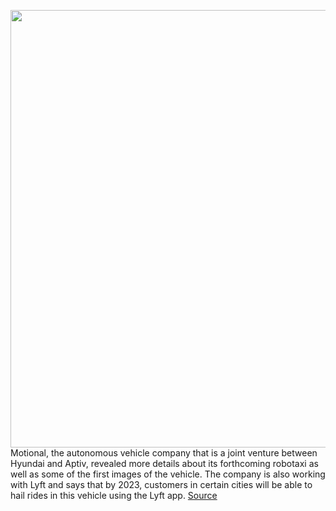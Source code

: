 <img src='https://cdn.vox-cdn.com/thumbor/jG5o3Lat9TdFyizH2jgiWXJlzns=/0x0:5120x2880/1200x800/filters:focal(2151x1031:2969x1849)/cdn.vox-cdn.com/uploads/chorus_image/image/69796822/04._Priority_image.0.png' width='700px' /><br/>
Motional, the autonomous vehicle company that is a joint venture between Hyundai and Aptiv, revealed more details about its forthcoming robotaxi as well as some of the first images of the vehicle. The company is also working with Lyft and says that by 2023, customers in certain cities will be able to hail rides in this vehicle using the Lyft app.
<a href='https://www.theverge.com/2021/8/31/22648789/motional-hyundai-ioniq5-robotaxi-lyft-photos'> Source <a/>